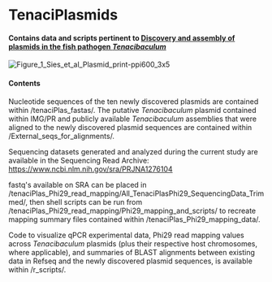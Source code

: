 # TenaciPlasmids

#### Contains data and scripts pertinent to [Discovery and assembly of plasmids in the fish pathogen _Tenacibaculum_](https://doi.org/10.1016/j.plasmid.2025.102753)

![Figure_1_Sies_et_al_Plasmid_print-ppi600_3x5](https://github.com/user-attachments/assets/e4c7eddf-a36a-4b9d-807c-0f08d38f9d89)

#### Contents

Nucleotide sequences of the ten newly discovered plasmids are contained within /tenaciPlas_fastas/. The putative _Tenacibaculum_ plasmid contained within IMG/PR and  publicly available _Tenacibaculum_ assemblies that were aligned to the newly discovered plasmid sequences are contained within /External_seqs_for_alignments/. 
 
Sequencing datasets generated and analyzed during the current study are available in the Sequencing Read Archive: https://www.ncbi.nlm.nih.gov/sra/PRJNA1276104  

fastq's available on SRA can be placed in /tenaciPlas_Phi29_read_mapping/All_TenaciPlasPhi29_SequencingData_Trimmed/, then shell scripts can be run from /tenaciPlas_Phi29_read_mapping/Phi29_mapping_and_scripts/ to recreate mapping summary files contained within /tenaciPlas_Phi29_mapping_data/.

Code to visualize qPCR experimental data, Phi29 read mapping values across _Tenacibaculum_ plasmids (plus their respective host chromosomes, where applicable), and summaries of BLAST alignments between existing data in Refseq and the newly discovered plasmid sequences, is available within /r_scripts/.   

